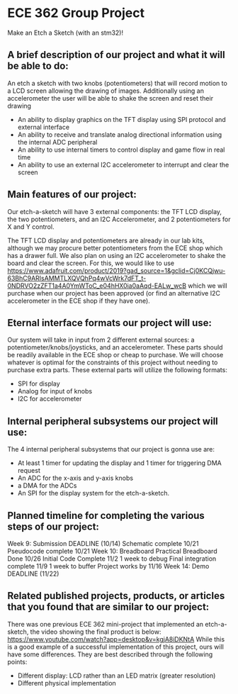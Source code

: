 # ECE 362 Group Project
Make an Etch a Sketch (with an stm32)!

## A brief description of our project and what it will be able to do:

An etch a sketch with two knobs (potentiometers) that will record motion to a LCD screen allowing the drawing of images. Additionally using an accelerometer the user will be able to shake the screen and reset their drawing

 - An ability to display graphics on the TFT display using SPI protocol and external interface
 - An ability to receive and translate analog directional information using the internal ADC peripheral
 - An ability to use internal timers to control display and game flow in real time
 - An ability to use an external I2C accelerometer to interrupt and clear the screen

## Main features of our project:
Our etch-a-sketch will have 3 external components: the TFT LCD display, the two potentiometers, and an I2C Accelerometer, and 2 potentiometers for X and Y control.

The TFT LCD display and potentiometers are already in our lab kits, although we may procure better potentiometers from the ECE shop which has a drawer full. We also plan on using an I2C accelerometer to shake the board and clear the screen. For this, we would like to use https://www.adafruit.com/product/2019?gad_source=1&gclid=Cj0KCQjwu-63BhC9ARIsAMMTLXQVQhPq4wVcWrk7dFT_t-0NDRVO2zZFT1a4A0YmWToC_e04hHX0ia0aAqd-EALw_wcB
which we will purchase when our project has been approved (or find an alternative I2C accelerometer in the ECE shop if they have one).


## Eternal interface formats our project will use:
Our system will take in input from 2 different external sources: a potentiometer/knobs/joysticks, and an accelerometer. These parts should be readily available in the ECE shop or cheap to purchase. We will choose whatever is optimal for the constraints of this project without needing to purchase extra parts. 
These external parts will utilize the following formats:
 - SPI for display
 - Analog for input of knobs
 - I2C for accelerometer

## Internal peripheral subsystems our project will use:
The 4 internal peripheral subsystems that our project is gonna use are:
 - At least 1 timer for updating the display and 1 timer for triggering DMA request
 - An ADC for the x-axis and y-axis knobs
 - a DMA for the ADCs
 - An SPI for the display system for the etch-a-sketch.

## Planned timeline for completing the various steps of our project:

Week 9: Submission DEADLINE (10/14)
Schematic complete 10/21
Pseudocode complete 10/21
Week 10: Breadboard Practical
Breadboard Done 10/26
Initial Code Complete 11/2
1 week to debug
Final integration complete 11/9
1 week to buffer
Project works by 11/16
Week 14: Demo DEADLINE (11/22)


## Related published projects, products, or articles that you found that are similar to our project:

There was one previous ECE 362 mini-project that implemented an etch-a-sketch, the video showing the final product is below:
https://www.youtube.com/watch?app=desktop&v=kgjA8iDKNtA
While this is a good example of a successful implementation of this project, ours will have some differences. They are best described through the following points:
 - Different display: LCD rather than an LED matrix (greater resolution)
 - Different physical implementation
